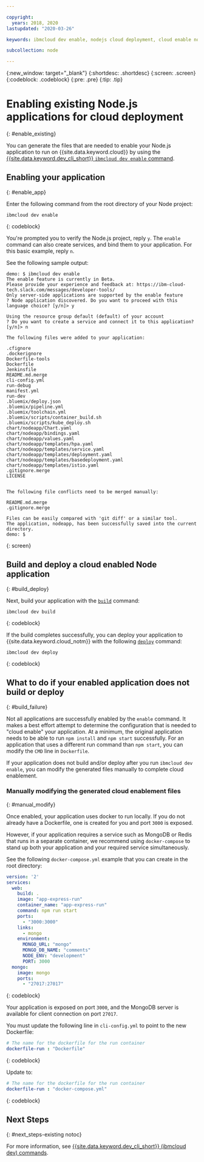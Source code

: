 ```yaml
---

copyright:
  years: 2018, 2020
lastupdated: "2020-03-26"

keywords: ibmcloud dev enable, nodejs cloud deployment, cloud enable nodejs, deploy nodejs, build nodejs cloud, nodejs debug

subcollection: node

---
```


{:new_window: target="_blank"}
{:shortdesc: .shortdesc}
{:screen: .screen}
{:codeblock: .codeblock}
{:pre: .pre}
{:tip: .tip}

# Enabling existing Node.js applications for cloud deployment
{: #enable_existing}

You can generate the files that are needed to enable your Node.js application to run on {{site.data.keyword.cloud}} by using the [{{site.data.keyword.dev_cli_short}} `ibmcloud dev enable` command](/docs/cli/idt?topic=cloud-cli-idt-cli#enable).

## Enabling your application
{: #enable_app}

Enter the following command from the root directory of your Node project:
```
ibmcloud dev enable
```
{: codeblock}

You're prompted you to verify the Node.js project, reply `y`. The `enable` command can also create services, and bind them to your application. For this basic example, reply `n`.

See the following sample output:
```
demo: $ ibmcloud dev enable
The enable feature is currently in Beta.
Please provide your experience and feedback at: https://ibm-cloud-tech.slack.com/messages/developer-tools/
Only server-side applications are supported by the enable feature
? Node application discovered. Do you want to proceed with this language choice? [y/n]> y

Using the resource group default (default) of your account
? Do you want to create a service and connect it to this application? [y/n]> n
                                    
The following files were added to your application:

.cfignore
.dockerignore
Dockerfile-tools
Dockerfile
Jenkinsfile
README.md.merge
cli-config.yml
run-debug
manifest.yml
run-dev
.bluemix/deploy.json
.bluemix/pipeline.yml
.bluemix/toolchain.yml
.bluemix/scripts/container_build.sh
.bluemix/scripts/kube_deploy.sh
chart/nodeapp/Chart.yaml
chart/nodeapp/bindings.yaml
chart/nodeapp/values.yaml
chart/nodeapp/templates/hpa.yaml
chart/nodeapp/templates/service.yaml
chart/nodeapp/templates/deployment.yaml
chart/nodeapp/templates/basedeployment.yaml
chart/nodeapp/templates/istio.yaml
.gitignore.merge
LICENSE


The following file conflicts need to be merged manually:

README.md.merge
.gitignore.merge

Files can be easily compared with 'git diff' or a similar tool.
The application, nodeapp, has been successfully saved into the current directory.
demo: $
```
{: screen}

## Build and deploy a cloud enabled Node application
{: #build_deploy}

Next, build your application with the [`build`](/docs/cli/idt?topic=cloud-cli-idt-cli#build) command:
```
ibmcloud dev build
```
{: codeblock}

If the build completes successfully, you can deploy your application to {{site.data.keyword.cloud_notm}} with the following [`deploy`](/docs/cli/idt?topic=cloud-cli-idt-cli#deploy) command:
```
ibmcloud dev deploy
```
{: codeblock}

## What to do if your enabled application does not build or deploy
{: #build_failure}

Not all applications are successfully enabled by the `enable` command. It makes a best effort attempt to determine the configuration that is needed to "cloud enable" your application. At a minimum, the original application needs to be able to run `npm install` and `npm start` successfully. For an application that uses a different run command than `npm start`, you can modify the `CMD` line in `Dockerfile`.

If your application does not build and/or deploy after you run `ibmcloud dev enable`, you can modify the generated files manually to complete cloud enablement.

### Manually modifying the generated cloud enablement files
{: #manual_modify}

Once enabled, your application uses docker to run locally. If you do not already have a Dockerfile, one is created for you and port `3000` is exposed.

However, if your application requires a service such as MongoDB or Redis that runs in a separate container, we recommend using `docker-compose` to stand up both your application and your required service simultaneously.

See the following `docker-compose.yml` example that you can create in the root directory:
```yaml
version: '2'
services:
  web:
    build: .
    image: "app-express-run"
    container_name: "app-express-run"
    command: npm run start
    ports:
      - "3000:3000"
    links:
      - mongo
    environment:
      MONGO_URL: "mongo"
      MONGO_DB_NAME: "comments"
      NODE_ENV: "development"
      PORT: 3000
  mongo:
    image: mongo
    ports:
      - "27017:27017" 
```
{: codeblock}

Your application is exposed on port `3000`, and the MongoDB server is available for client connection on port `27017`.

You must update the following line in `cli-config.yml` to point to the new Dockerfile: 
```yaml
# The name for the dockerfile for the run container
dockerfile-run : "Dockerfile"
```
{: codeblock}

Update to:
```yaml
# The name for the dockerfile for the run container
dockerfile-run : "docker-compose.yml"
```
{: codeblock}

## Next Steps
{: #next_steps-existing notoc}

For more information, see [{{site.data.keyword.dev_cli_short}} (ibmcloud dev) commands](/docs/cli/idt?topic=cloud-cli-idt-cli#idt-cli).
